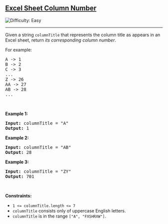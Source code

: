 <h2><a href="https://leetcode.com/problems/excel-sheet-column-number/description/">Excel Sheet Column Number</a></h2> <img src='https://img.shields.io/badge/Difficulty-Easy-brightgreen' alt='Difficulty: Easy' /><hr>

<div class="elfjS" data-track-load="description_content"><p>Given a string <code>columnTitle</code> that represents the column title as appears in an Excel sheet, return <em>its corresponding column number</em>.</p>

<p>For example:</p>

<pre>A -&gt; 1
B -&gt; 2
C -&gt; 3
...
Z -&gt; 26
AA -&gt; 27
AB -&gt; 28 
...
</pre>

<p>&nbsp;</p>
<p><strong class="example">Example 1:</strong></p>

<pre><strong>Input:</strong> columnTitle = "A"
<strong>Output:</strong> 1
</pre>

<p><strong class="example">Example 2:</strong></p>

<pre><strong>Input:</strong> columnTitle = "AB"
<strong>Output:</strong> 28
</pre>

<p><strong class="example">Example 3:</strong></p>

<pre><strong>Input:</strong> columnTitle = "ZY"
<strong>Output:</strong> 701
</pre>

<p>&nbsp;</p>
<p><strong>Constraints:</strong></p>

<ul>
	<li><code>1 &lt;= columnTitle.length &lt;= 7</code></li>
	<li><code>columnTitle</code> consists only of uppercase English letters.</li>
	<li><code>columnTitle</code> is in the range <code>["A", "FXSHRXW"]</code>.</li>
</ul>
</div>
